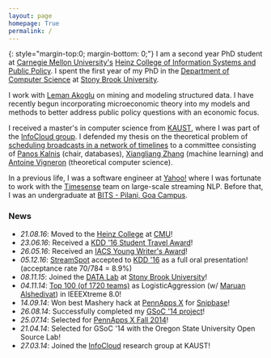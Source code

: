 ```yaml
---
layout: page
homepage: True
permalink: /
---
```


{: style="margin-top:0; margin-bottom: 0;"}
I am a second year PhD student at [Carnegie Mellon University's][12]
[Heinz College of Information Systems and Public Policy][13].
I spent the first year of my PhD in the [Department of Computer Science][14]
at [Stony Brook University][9].

I work with [Leman Akoglu][10] on mining and modeling structured data. I have recently
begun incorporating microeconomic theory into my models and methods to better address
public policy questions with an economic focus.

I received a master's in computer science from [KAUST][2], where I was part of the
[InfoCloud group][1]. I defended my thesis on the theoretical problem of
[scheduling broadcasts in a network of timelines][11] to a committee consisting of
[Panos Kalnis][3] (chair, databases), [Xiangliang Zhang][5] (machine learning) and
[Antoine Vigneron][15] (theoretical computer science).

In a previous life, I was a software engineer at [Yahoo!][6] where I was fortunate to
work with the [Timesense](/yahoo/) team on large-scale streaming NLP.
Before that, I was an undergraduate at [BITS - Pilani, Goa Campus][4].

### News

   * *21.08.16*: Moved to the [Heinz College][13] at [CMU][12]!
   * *23.06.16*: Received a [KDD '16 Student Travel Award](http://www.kdd.org/kdd2016/registration/student-awards)!
   * *26.05.16*: Received an [IACS Young Writer's Award](http://www.iacs.stonybrook.edu/awards/writers)!
   * *05.12.16*: [StreamSpot](http://bit.ly/streamspot) accepted to [KDD '16](http://www.kdd.org/kdd2016/) as a full oral presentation! (acceptance rate 70/784 = 8.9%)
   * *08.11.15*: Joined the [DATA Lab](http://www3.cs.stonybrook.edu/~datalab/) at [Stony Brook University][9]!
   * *04.11.14*: [Top 100 (of 1720 teams)](http://www.ieee.org/membership_services/membership/students/competitions/xtreme/xtreme8ranking_overall.pdf) as LogisticAggression (w/ [Maruan Alshedivat](http://maruan.alshedivat.com)) in IEEEXtreme 8.0!
   * *14.09.14*: Won best Mashery hack at [PennApps X](http://2014f.pennapps.com/) for [Snipbase](http://challengepost.com/software/snipbase)!
   * *26.08.14*: Successfully completed my [GSoC '14 project][7]! 
   * *25.07.14*: Selected for [PennApps X Fall 2014](http://2014f.pennapps.com/)!
   * *21.04.14*: Selected for GSoC '14 with the Oregon State University Open Source Lab!
   * *27.03.14*: Joined the [InfoCloud][1] research group at KAUST!

[1]: http://cloud.kaust.edu.sa/
[2]: http://www.kaust.edu.sa/
[3]: http://www.panoskalnis.com/
[4]: http://www.bits-pilani.ac.in/goa/
[5]: https://www.lri.fr/~xlzhang/
[6]: http://www.yahoo.com/
[7]: https://www.google-melange.com/gsoc/project/details/google/gsoc2014/emaadmanzoor/5693417237512192
[8]: http://www3.cs.stonybrook.edu/~leman/index.html
[9]: http://www.stonybrook.edu/
[10]: http://www.andrew.cmu.edu/user/lakoglu/
[11]: http://repository.kaust.edu.sa/kaust/handle/10754/552703
[12]: http://www.cmu.edu/
[13]: http://heinz.cmu.edu/
[14]: https://www.cs.stonybrook.edu/
[15]: http://algo.unist.ac.kr/members-2/antoine-vigneron/
